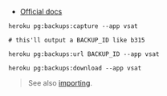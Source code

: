 * [Official docs](https://devcenter.heroku.com/articles/heroku-postgres-backups)

```shell
heroku pg:backups:capture --app vsat

# this'll output a BACKUP_ID like b315

heroku pg:backups:url BACKUP_ID --app vsat

heroku pg:backups:download --app vsat
```

> See also [importing](../db/import.md).
